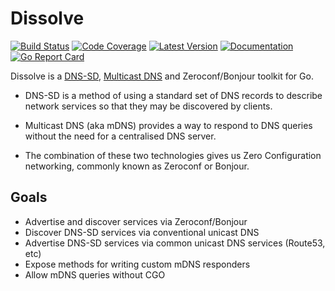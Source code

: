 # Dissolve

[![Build Status](https://github.com/dogmatiq/dissolve/workflows/CI/badge.svg)](https://github.com/dogmatiq/dissolve/actions?workflow=CI)
[![Code Coverage](https://img.shields.io/codecov/c/github/dogmatiq/dissolve/main.svg)](https://codecov.io/github/dogmatiq/dissolve)
[![Latest Version](https://img.shields.io/github/tag/dogmatiq/dissolve.svg?label=semver)](https://semver.org)
[![Documentation](https://img.shields.io/badge/go.dev-reference-007d9c)](https://pkg.go.dev/github.com/dogmatiq/dissolve)
[![Go Report Card](https://goreportcard.com/badge/github.com/dogmatiq/dissolve)](https://goreportcard.com/report/github.com/dogmatiq/dissolve)

Dissolve is a [DNS-SD](https://tools.ietf.org/html/rfc6763), [Multicast
DNS](https://tools.ietf.org/html/rfc6762) and Zeroconf/Bonjour toolkit for Go.

- DNS-SD is a method of using a standard set of DNS records to describe network
  services so that they may be discovered by clients.

- Multicast DNS (aka mDNS) provides a way to respond to DNS queries without the need for a
  centralised DNS server. 

- The combination of these two technologies gives us Zero Configuration
  networking, commonly known as Zeroconf or Bonjour.

## Goals

- Advertise and discover services via Zeroconf/Bonjour
- Discover DNS-SD services via conventional unicast DNS
- Advertise DNS-SD services via common unicast DNS services (Route53, etc)
- Expose methods for writing custom mDNS responders
- Allow mDNS queries without CGO
